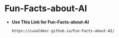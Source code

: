 # Fun-Facts-about-AI

 - **Use This Link for Fun-Facts-about-AI**

     ```bash
     https://cusaldmsr.github.io/Fun-Facts-about-AI/